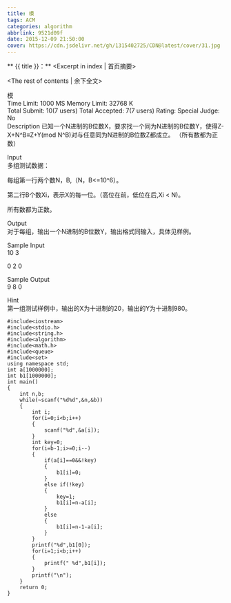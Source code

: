 ```yaml
---
title: 模
tags: ACM
categories: algorithm
abbrlink: 9521d09f
date: 2015-12-09 21:50:00
cover: https://cdn.jsdelivr.net/gh/1315402725/CDN@latest/cover/31.jpg
---
```


** {{ title }}：** <Excerpt in index | 首页摘要>
<!-- more -->
<The rest of contents | 余下全文>

模   
Time Limit: 1000 MS	Memory Limit: 32768 K   
Total Submit: 10(7 users)	Total Accepted: 7(7 users)	Rating: 	Special Judge: No   
Description
已知一个N进制的B位数X，要求找一个同为N进制的B位数Y，使得Z-X+N^B≡Z+Y(mod N^B)对与任意同为N进制的B位数Z都成立。 （所有数都为正   数）

Input   
多组测试数据：   

每组第一行两个数N，B,（N，B<=10^6）。   

第二行B个数Xi，表示X的每一位。（高位在前，低位在后,Xi < N)。   

所有数都为正数。   

Output   
对于每组，输出一个N进制的B位数Y，输出格式同输入，具体见样例。   

Sample Input   
10 3   

0 2 0   

Sample Output   
9 8 0   

Hint   
第一组测试样例中，输出的X为十进制的20，输出的Y为十进制980。   


```
#include<iostream>
#include<stdio.h>
#include<string.h>
#include<algorithm>
#include<math.h>
#include<queue>
#include<set>
using namespace std;
int a[1000000];
int b1[1000000];
int main()
{
    int n,b;
    while(~scanf("%d%d",&n,&b))
    {
        int i;
        for(i=0;i<b;i++)
        {
            scanf("%d",&a[i]);
        }
        int key=0;
        for(i=b-1;i>=0;i--)
        {
            if(a[i]==0&&!key)
            {
                b1[i]=0;
            }
            else if(!key)
            {
                key=1;
                b1[i]=n-a[i];
            }
            else
            {
                b1[i]=n-1-a[i];
            }
        }
        printf("%d",b1[0]);
        for(i=1;i<b;i++)
        {
            printf(" %d",b1[i]);
        }
        printf("\n");
    }
    return 0;
}
```